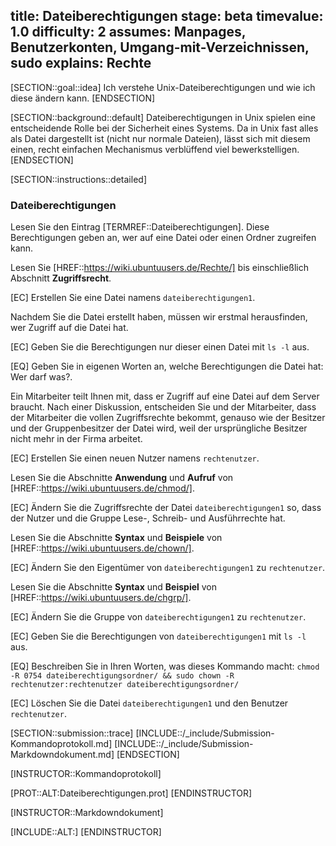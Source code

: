 title: Dateiberechtigungen
stage: beta
timevalue: 1.0
difficulty: 2
assumes: Manpages, Benutzerkonten, Umgang-mit-Verzeichnissen, sudo
explains: Rechte
---

[SECTION::goal::idea]
Ich verstehe Unix-Dateiberechtigungen und wie ich diese ändern kann.
[ENDSECTION]

[SECTION::background::default]
Dateiberechtigungen in Unix spielen eine entscheidende Rolle bei der Sicherheit eines Systems.
Da in Unix fast alles als Datei dargestellt ist (nicht nur normale Dateien), lässt sich mit
diesem einen, recht einfachen Mechanismus verblüffend viel bewerkstelligen.
[ENDSECTION]

[SECTION::instructions::detailed]

### Dateiberechtigungen

Lesen Sie den Eintrag [TERMREF::Dateiberechtigungen].
Diese Berechtigungen geben an, wer auf eine Datei oder einen Ordner zugreifen kann.

Lesen Sie [HREF::https://wiki.ubuntuusers.de/Rechte/] 
bis einschließlich Abschnitt **Zugriffsrecht**.

[EC] Erstellen Sie eine Datei namens `dateiberechtigungen1`.

Nachdem Sie die Datei erstellt haben, müssen wir erstmal herausfinden, wer Zugriff auf die Datei hat.

[EC] Geben Sie die Berechtigungen nur dieser einen Datei mit `ls -l` aus. 

[EQ] Geben Sie in eigenen Worten an, welche Berechtigungen die Datei hat: Wer darf was?.

Ein Mitarbeiter teilt Ihnen mit, dass er Zugriff auf eine Datei auf dem Server braucht. Nach einer 
Diskussion, entscheiden Sie und der Mitarbeiter, dass der Mitarbeiter die vollen Zugriffsrechte 
bekommt, genauso wie der Besitzer und der Gruppenbesitzer der Datei wird, weil der ursprüngliche 
Besitzer nicht mehr in der Firma arbeitet. 

[EC] Erstellen Sie einen neuen Nutzer namens `rechtenutzer`.

Lesen Sie die Abschnitte **Anwendung** und **Aufruf** von 
[HREF::https://wiki.ubuntuusers.de/chmod/].

[EC] Ändern Sie die Zugriffsrechte der Datei `dateiberechtigungen1` so, dass der Nutzer und die Gruppe 
   Lese-, Schreib- und Ausführrechte hat.

Lesen Sie die Abschnitte **Syntax** und **Beispiele** von 
[HREF::https://wiki.ubuntuusers.de/chown/].

[EC] Ändern Sie den Eigentümer von `dateiberechtigungen1` zu `rechtenutzer`.

Lesen Sie die Abschnitte **Syntax** und **Beispiel** von 
[HREF::https://wiki.ubuntuusers.de/chgrp/].

[EC] Ändern Sie die Gruppe von `dateiberechtigungen1` zu `rechtenutzer`.

[EC] Geben Sie die Berechtigungen von `dateiberechtigungen1` mit `ls -l` aus. 

[EQ] Beschreiben Sie in Ihren Worten, was dieses Kommando macht: 
   `chmod -R 0754 dateiberechtigungsordner/ && sudo chown -R rechtenutzer:rechtenutzer dateiberechtigungsordner/`

[EC] Löschen Sie die Datei `dateiberechtigungen1` und den Benutzer `rechtenutzer`.

[SECTION::submission::trace]
[INCLUDE::/_include/Submission-Kommandoprotokoll.md]
[INCLUDE::/_include/Submission-Markdowndokument.md]
[ENDSECTION]

[INSTRUCTOR::Kommandoprotokoll]

[PROT::ALT:Dateiberechtigungen.prot]
[ENDINSTRUCTOR]

[INSTRUCTOR::Markdowndokument]

[INCLUDE::ALT:]
[ENDINSTRUCTOR]